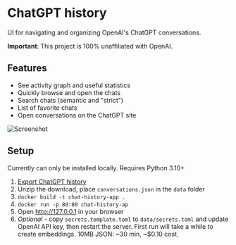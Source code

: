 # ChatGPT history

UI for navigating and organizing OpenAI's ChatGPT conversations.

**Important**: This project is 100% unaffiliated with OpenAI.

## Features

- See activity graph and useful statistics
- Quickly browse and open the chats
- Search chats (semantic and "strict")
- List of favorite chats
- Open conversations on the ChatGPT site

![Screenshot](static/screenshot.png)

## Setup

Currently can only be installed locally. Requires Python 3.10+

1. [Export ChatGPT history](https://help.openai.com/en/articles/7260999-how-do-i-export-my-chatgpt-history-and-data)
2. Unzip the download, place `conversations.json` in the `data` folder
3. `docker build -t chat-history-app .`
4. `docker run -p 80:80 chat-history-ap`
5. Open http://127.0.0.1 in your browser
6. *Optional* - copy `secrets.template.toml` to `data/secrets.toml` and update OpenAI API key, then restart the server. First run will take a while to create embeddings. 10MB JSON: ~30 min, ~$0.10 cost.
